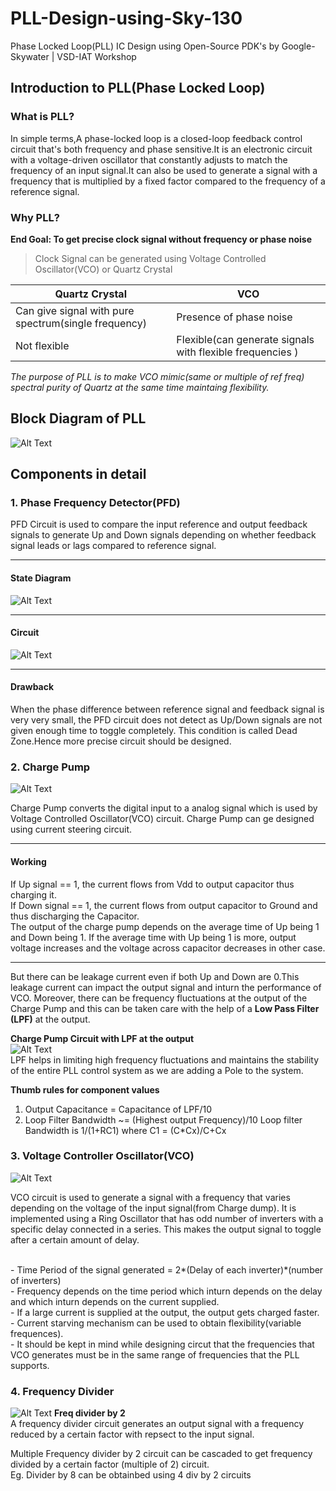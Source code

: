 # PLL-Design-using-Sky-130
Phase Locked Loop(PLL) IC Design using Open-Source PDK's by Google-Skywater | VSD-IAT Workshop

## Introduction to PLL(Phase Locked Loop)

### What is PLL?
In simple terms,A phase-locked loop is a closed-loop feedback control circuit that's both frequency and phase sensitive.It is an electronic circuit with a voltage-driven oscillator that constantly adjusts to match the frequency of an input signal.It can also be used to generate a signal with a frequency that is multiplied by a fixed factor compared to the frequency of a reference signal.

### Why PLL?

**End Goal: To get precise clock signal without frequency or phase noise**
>Clock Signal can be generated using Voltage Controlled Oscillator(VCO) or Quartz Crystal

| Quartz Crystal|      VCO      |
| ------------- | ------------- |
| Can give signal with pure spectrum(single frequency)  | Presence of phase noise  |
| Not flexible | Flexible(can generate signals with flexible frequencies )  |

*The purpose of PLL is to make VCO mimic(same or multiple of ref freq) spectral purity of Quartz at the same time maintaing flexibility.*
<br>

## Block Diagram of PLL

![Alt Text](vsd1.PNG)

## Components in detail

### 1. Phase Frequency Detector(PFD)

PFD Circuit is used to compare the input reference and output feedback signals to generate Up and Down signals depending on whether feedback signal leads or lags compared to reference signal.
***
#### **State Diagram**
![Alt Text](SD_PFD.jpeg)
***
#### **Circuit**
![Alt Text](pfd_ckt.png)
***
#### **Drawback**
When the phase difference between reference signal and feedback signal is very very small, the PFD circuit does not detect as Up/Down signals are not given enough time to toggle completely. This condition is called Dead Zone.Hence more precise circuit should be designed.


### 2. Charge Pump
![Alt Text](chargepump.PNG)

Charge Pump converts the digital input to a analog signal which is used by Voltage Controlled Oscillator(VCO) circuit. Charge Pump can ge designed using current steering circuit.
***
#### Working
If  Up signal == 1, the current flows from Vdd to output capacitor thus charging it.<br>
If Down signal == 1, the current flows from output capacitor to Ground and thus discharging the Capacitor.<br>
The output of the charge pump depends on the average time of Up being 1 and Down being 1. If the average time with Up being 1 is more, output voltage increases and the voltage across capacitor decreases in other case.<br>
***
But there can be leakage current even if both Up and Down are 0.This leakage current can impact the output signal and inturn the performance of VCO. Moreover, there can be frequency fluctuations at the output of the Charge Pump and this can be taken care with the help of a **Low Pass Filter (LPF)** at the output.

**Charge Pump Circuit with LPF at the output**<br>
![Alt Text](chargepump2.PNG)
<br>
LPF helps in limiting high frequency fluctuations and  maintains the stability of the entire PLL control system as we are adding a Pole to the system.

**Thumb rules for component values**

1. Output Capacitance = Capacitance of LPF/10
2. Loop Filter Bandwidth ~= (Highest output Frequency)/10 Loop filter Bandwidth is 1/(1+RC1) where C1 = (C*Cx)/C+Cx

### 3. Voltage Controller Oscillator(VCO)
![Alt Text](VCO.PNG)<br>

VCO circuit is used to generate a signal with a frequency that varies depending on the voltage of the input signal(from Charge dump). It is implemented using a Ring Oscillator that has odd number of inverters with a specific delay connected in a series. This makes the output signal to toggle after a certain amount of delay.

<br>
- Time Period of the signal generated = 2*(Delay of each inverter)*(number of inverters)
<br>
- Frequency depends on the time period which inturn depends on the delay and which inturn depends on the current supplied. <br>
- If a large current is supplied at the output, the output gets charged faster.<br>
- Current starving mechanism can be used to obtain flexibility(variable frequences). <br>
- It should be kept in mind while designing circut that the frequencies that VCO generates must be in the same range of frequencies that the PLL supports.

### 4.  Frequency Divider
![Alt Text](FD.PNG)
**Freq divider by 2**
<br>
A frequency divider circuit generates an output signal with a frequency reduced by a certain factor with repsect  to the input signal.<br>

Multiple Frequency divider by 2 circuit can be cascaded to get frequency divided by a certain factor (multiple of 2) circuit.<br>
Eg. Divider by 8 can be obtainbed using 4 div by 2 circuits



